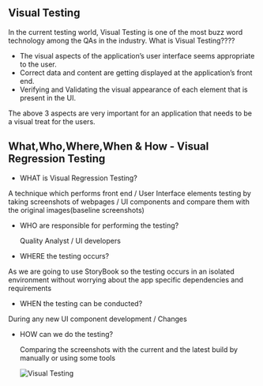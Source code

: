 ## Visual Testing

In the current testing world, Visual Testing is one of the most buzz word technology among the QAs in the industry. What is Visual Testing????

- The visual aspects of the application’s user interface seems appropriate to the user.
- Correct data and content are getting displayed at the application’s front end.
- Verifying and Validating the visual appearance of each element that is present in the UI.

The above 3 aspects are very important for an application that needs to be a visual treat for the users.

## What,Who,Where,When & How - Visual Regression Testing

- WHAT is Visual Regression Testing?
 
 A technique which performs front end / User Interface elements testing by taking screenshots of webpages / UI components and compare them with the original      images(baseline screenshots)

- WHO are responsible for performing the testing?
  
  Quality Analyst / UI developers

- WHERE the testing occurs?
 
 As we are going to use StoryBook so the testing occurs in an isolated environment without worrying about the app specific dependencies and requirements
 
- WHEN the testing can be conducted?
 
 During any new UI component development / Changes
  
- HOW can we do the testing?
  
  Comparing the screenshots with the current and the latest build by manually or using some tools
  
  ![Visual Testing](https://qanish.files.wordpress.com/2019/02/screenshot-difference-e1545051723765-1.png?w=1312&h=600&crop=1)

